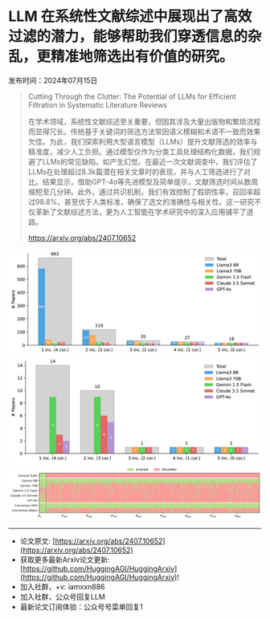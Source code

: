 # LLM 在系统性文献综述中展现出了高效过滤的潜力，能够帮助我们穿透信息的杂乱，更精准地筛选出有价值的研究。
发布时间：2024年07月15日


> Cutting Through the Clutter: The Potential of LLMs for Efficient Filtration in Systematic Literature Reviews
>
> 在学术领域，系统性文献综述至关重要，但因其涉及大量出版物和繁琐流程而显得冗长。传统基于关键词的筛选方法常因语义模糊和术语不一致而效果欠佳。为此，我们探索利用大型语言模型（LLMs）提升文献筛选的效率与精准度，减少人工负担。通过模型仅作为分类工具处理结构化数据，我们规避了LLMs的常见缺陷，如产生幻觉。在最近一次文献调查中，我们评估了LLMs在处理超过8.3k篇潜在相关文章时的表现，并与人工筛选进行了对比。结果显示，借助GPT-4o等先进模型及简单提示，文献筛选时间从数周缩短至几分钟。此外，通过共识机制，我们有效控制了假阴性率，召回率超过98.8%，甚至优于人类标准，确保了选文的准确性与相关性。这一研究不仅革新了文献综述方法，更为人工智能在学术研究中的深入应用铺平了道路。
>
> https://arxiv.org/abs/2407.10652

![](https://raw.githubusercontent.com/HuggingAGI/HuggingArxiv/main/paper_images/2407.10652/x2.png)
![](https://raw.githubusercontent.com/HuggingAGI/HuggingArxiv/main/paper_images/2407.10652/x3.png)
![](https://raw.githubusercontent.com/HuggingAGI/HuggingArxiv/main/paper_images/2407.10652/matrix.png)

<hr />

- 论文原文: [https://arxiv.org/abs/2407.10652](https://arxiv.org/abs/2407.10652)
- 获取更多最新Arxiv论文更新: [https://github.com/HuggingAGI/HuggingArxiv](https://github.com/HuggingAGI/HuggingArxiv)!
- 加入社群，+v: iamxxn886
- 加入社群，公众号回复LLM
- 最新论文订阅体验：公众号号菜单回复1